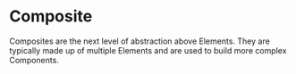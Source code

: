 # Composite

Composites are the next level of abstraction above Elements. They are typically made up of multiple Elements and are used to build more complex Components.
